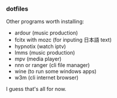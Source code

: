 ### dotfiles

Other programs worth installing:

- ardour (music production)
- fcitx with mozc (for inputing 日本語 text)
- hypnotix (watch iptv)
- lmms (music production)
- mpv (media player)
- nnn or ranger (cli file manager)
- wine (to run some windows apps)
- w3m (cli internet browser)

I guess that's all for now.
